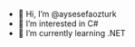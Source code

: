- 👋 Hi, I’m @aysesefaozturk
- 👀 I’m interested in C#
- 🌱 I’m currently learning .NET

<!---
aysesefaozturk/aysesefaozturk is a ✨ special ✨ repository because its `README.md` (this file) appears on your GitHub profile.
You can click the Preview link to take a look at your changes.
--->
